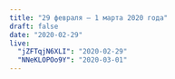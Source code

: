 ```yaml
---
title: "29 февраля — 1 марта 2020 года"
draft: false
date: "2020-02-29"
live:
  "jZFTqjN6XLI": "2020-02-29"
  "NNeKLOPOo9Y": "2020-03-01"
---
```

